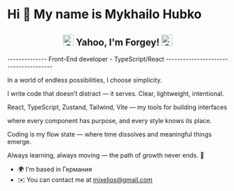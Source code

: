 Hi 👋 My name is Mykhailo Hubko
===============================
<h2 align="center">
  <img src='https://raw.githubusercontent.com/Tarikul-Islam-Anik/Animated-Fluent-Emojis/master/Emojis/Smilies/Grinning Face.png' alt='Grinning Face' width='25' height='25' />
  Yahoo, I'm Forgey!
  <img src='https://raw.githubusercontent.com/Tarikul-Islam-Anik/Animated-Fluent-Emojis/master/Emojis/Smilies/Grinning Face.png' alt='Grinning Face' width='25' height='25' />
</h2>
--------------
Front-End developer - TypeScript/React
--------------------------------------

In a world of endless possibilities, I choose simplicity.

I write code that doesn’t distract — it serves. Clear, lightweight, intentional.

React, TypeScript, Zustand, Tailwind, Vite — my tools for building interfaces

where every component has purpose, and every style knows its place.

Coding is my flow state — where time dissolves and meaningful things emerge.

Always learning, always moving — the path of growth never ends. 🚀

* 🌍  I'm based in Германия
* ✉️  You can contact me at [mixelios@gmail.com](mailto:mixelios@gmail.com)

<!--
**mixelio/mixelio** is a ✨ _special_ ✨ repository because its `README.md` (this file) appears on your GitHub profile.

Here are some ideas to get you started:

- 🔭 I’m currently working on ...
- 🌱 I’m currently learning ...
- 👯 I’m looking to collaborate on ...
- 🤔 I’m looking for help with ...
- 💬 Ask me about ...
- 📫 How to reach me: ...
- 😄 Pronouns: ...
- ⚡ Fun fact: ...
-->
